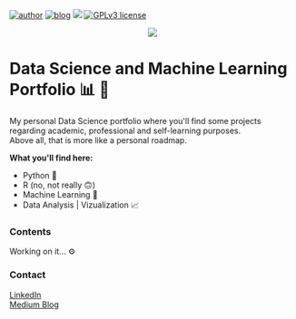 [![author](https://img.shields.io/badge/author-heitorcarvalho-red.svg)](https://www.linkedin.com/in/heitor-carvalho-pinheiro-4b58851b7/) [![blog](https://img.shields.io/badge/blog-medium-green.svg)](https://heitor-c-pinheiro.medium.com/) [![](https://img.shields.io/badge/python-3.10+-blue.svg)](https://www.python.org/downloads/release/python-365/) [![GPLv3 license](https://img.shields.io/badge/License-GPLv3-blue.svg)](http://perso.crans.org/besson/LICENSE.html)

<p align="center">
  <img src="banner.png" >
</p>

# Data Science and Machine Learning Portfolio 📊 🧠
My personal Data Science portfolio where you'll find some projects regarding academic, professional and self-learning purposes.  
Above all, that is more like a personal roadmap.

**What you'll find here:**
* Python 🐍
* R (no, not really 🙃) 
* Machine Learning 🤖
* Data Analysis | Vizualization 📈

### Contents
Working on it... ⚙️

### Contact
[LinkedIn](https://www.linkedin.com/in/heitor-carvalho-pinheiro-4b58851b7/)  
[Medium Blog](https://heitor-c-pinheiro.medium.com/)
